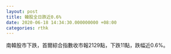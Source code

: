 ```yaml
---
layout: post
title: 韓股全日跌近0.6%
date: 2020-06-18 14:34:30.000000000 +08:00
categories: rthk
---
```


南韓股市下跌，首爾綜合指數收市報2129點，下跌11點，跌幅近0.6%。
